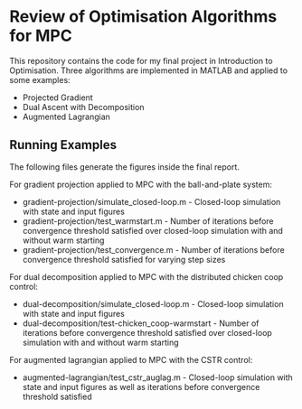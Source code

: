 # Review of Optimisation Algorithms for MPC
This repository contains the code for my final project in Introduction to Optimisation.
Three algorithms are implemented in MATLAB and applied to some examples:
- Projected Gradient
- Dual Ascent with Decomposition
- Augmented Lagrangian

## Running Examples
The following files generate the figures inside the final report.

For gradient projection applied to MPC with the ball-and-plate system:
- gradient-projection/simulate_closed-loop.m - Closed-loop simulation with state and input figures
- gradient-projection/test_warmstart.m - Number of iterations before convergence threshold satisfied over closed-loop simulation with and without warm starting
- gradient-projection/test_convergence.m - Number of iterations before convergence threshold satisfied for varying step sizes

For dual decomposition applied to MPC with the distributed chicken coop control:
- dual-decomposition/simulate_closed-loop.m - Closed-loop simulation with state and input figures
- dual-decomposition/test-chicken_coop-warmstart - Number of iterations before convergence threshold satisfied over closed-loop simulation with and without warm starting

For augmented lagrangian applied to MPC with the CSTR control:
- augmented-lagrangian/test_cstr_auglag.m - Closed-loop simulation with state and input figures as well as iterations before convergence threshold satisfied

